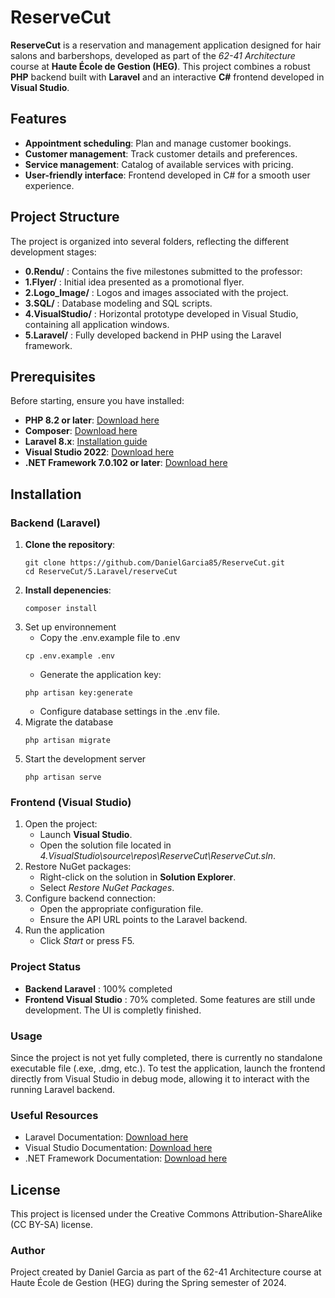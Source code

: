 # ReserveCut

**ReserveCut** is a reservation and management application designed for hair salons and barbershops, developed as part of the *62-41 Architecture* course at **Haute École de Gestion (HEG)**. This project combines a robust **PHP** backend built with **Laravel** and an interactive **C#** frontend developed in **Visual Studio**.

## Features

- **Appointment scheduling**: Plan and manage customer bookings.
- **Customer management**: Track customer details and preferences.
- **Service management**: Catalog of available services with pricing.
- **User-friendly interface**: Frontend developed in C# for a smooth user experience.

## Project Structure

The project is organized into several folders, reflecting the different development stages:

- **0.Rendu/** : Contains the five milestones submitted to the professor:
- **1.Flyer/** : Initial idea presented as a promotional flyer.
- **2.Logo_Image/** : Logos and images associated with the project.
- **3.SQL/** : Database modeling and SQL scripts.
- **4.VisualStudio/** : Horizontal prototype developed in Visual Studio, containing all application windows.
- **5.Laravel/** : Fully developed backend in PHP using the Laravel framework.

## Prerequisites

Before starting, ensure you have installed:

- **PHP 8.2 or later**: [Download here](https://www.php.net/downloads)
- **Composer**: [Download here](https://getcomposer.org/download/)
- **Laravel 8.x**: [Installation guide](https://laravel.com/docs/8.x/installation)
- **Visual Studio 2022**: [Download here](https://visualstudio.microsoft.com/downloads/)
- **.NET Framework 7.0.102 or later**: [Download here](https://dotnet.microsoft.com/download/dotnet-framework)

## Installation

### Backend (Laravel)

1. **Clone the repository**:
   ```shell
   git clone https://github.com/DanielGarcia85/ReserveCut.git
   cd ReserveCut/5.Laravel/reserveCut
   ```
2. **Install depenencies**:
   ```shell
   composer install
   ```
3. Set up environnement
   - Copy the .env.example file to .env
   ```shell
   cp .env.example .env
   ```
   - Generate the application key:
   ```shell
   php artisan key:generate
   ```
   - Configure database settings in the .env file.
4. Migrate the database
   ```shell
   php artisan migrate
   ```
5. Start the development server
   ```shell
   php artisan serve
   ```

### Frontend (Visual Studio)

1. Open the project:
   - Launch **Visual Studio**.
   - Open the solution file located in *4.VisualStudio\source\repos\ReserveCut\ReserveCut.sln*.
3. Restore NuGet packages:
   - Right-click on the solution in **Solution Explorer**.
   - Select *Restore NuGet Packages*.
5. Configure backend connection:
   - Open the appropriate configuration file.
   - Ensure the API URL points to the Laravel backend.
7. Run the application
   - Click *Start* or press F5.

### Project Status
- **Backend Laravel** : 100% completed
- **Frontend Visual Studio** : 70% completed. Some features are still unde development. The UI is completly finished.

### Usage

Since the project is not yet fully completed, there is currently no standalone executable file (.exe, .dmg, etc.). To test the application, launch the frontend directly from Visual Studio in debug mode, allowing it to interact with the running Laravel backend.

### Useful Resources

- Laravel Documentation: [Download here](https://laravel.com/docs/8.x)
- Visual Studio Documentation: [Download here](https://docs.microsoft.com/en-us/visualstudio/)
- .NET Framework Documentation: [Download here](https://docs.microsoft.com/en-us/dotnet/framework/)

## License
This project is licensed under the Creative Commons Attribution-ShareAlike (CC BY-SA) license.

### Author
Project created by Daniel Garcia as part of the 62-41 Architecture course at Haute École de Gestion (HEG) during the Spring semester of 2024.



